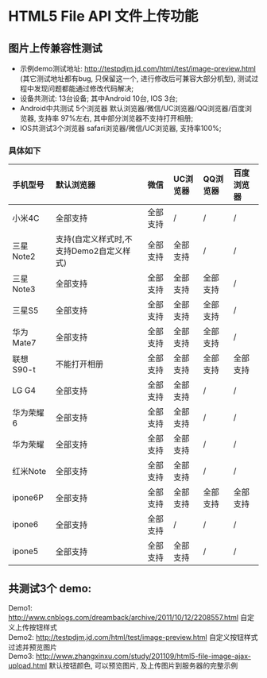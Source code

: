 # HTML5 File API 文件上传功能

## 图片上传兼容性测试
* 示例demo测试地址: http://testpdjm.jd.com/html/test/image-preview.html  (其它测试地址都有bug, 只保留这一个, 进行修改后可兼容大部分机型), 测试过程中发现问题都能通过修改代码解决;
* 设备共测试: 13台设备; 其中Android 10台, IOS 3台;
* Android中共测试 5个浏览器 默认浏览器/微信/UC浏览器/QQ浏览器/百度浏览器, 支持率 97%左右, 其中部分浏览器不支持打开相册;
* IOS共测试3个浏览器 safari浏览器/微信/UC浏览器, 支持率100%;  
### 具体如下

| 手机型号     | 默认浏览器      |    微信    |   UC浏览器     |  QQ浏览器     |百度浏览器    |
| :-------------| :-------------|:------------- |:------------- |:-------------|:------------- |
| 小米4C         | 全部支持            |全部支持        |/              |/             |/    |
| 三星Note2     | 支持(自定义样式时,不支持Demo2自定义样式)|全部支持           |全部支持      |/     |/    |
| 三星Note3     | 全部支持            |全部支持           |全部支持            |全部支持           |/    |
| 三星S5     | 全部支持            |全部支持           |全部支持            |全部支持           |/    |
| 华为Mate7     | 全部支持            |全部支持           |全部支持            |全部支持           |/    |
| 联想 S90-t     | 不能打开相册 |全部支持           |全部支持           |全部支持           |全部支持    |
| LG G4     | 全部支持           |全部支持           |全部支持            |/           |/    |
| 华为荣耀6     | 全部支持           |全部支持           |全部支持            |/           |/    |
| 华为荣耀     | 全部支持           |全部支持           |全部支持            |/           |/    |
| 红米Note     | 全部支持           |全部支持           |全部支持            |/           |/    |
| ipone6P     | 全部支持            |全部支持           |全部支持            |全部支持   |全部支持    |
| ipone6     | 全部支持            |全部支持           |/            |/           |/    |
| ipone5     | 全部支持            |全部支持           |全部支持            |/        |/    |



## 共测试3个 demo:
Demo1: http://www.cnblogs.com/dreamback/archive/2011/10/12/2208557.html 自定义上传按钮样式  
Demo2: http://testpdjm.jd.com/html/test/image-preview.html 自定义按钮样式过滤并预览图片  
Demo3: http://www.zhangxinxu.com/study/201109/html5-file-image-ajax-upload.html 默认按钮颜色, 可以预览图片, 及上传图片到服务器的完整示例  
